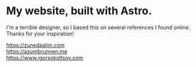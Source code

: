 # My website, built with Astro.

I'm a terrible designer, so I based this on several references I found online. Thanks for your inspiration!

https://zunedaalim.com</br>
https://azumbrunnen.me</br>
https://www.igorsokoltsov.com
